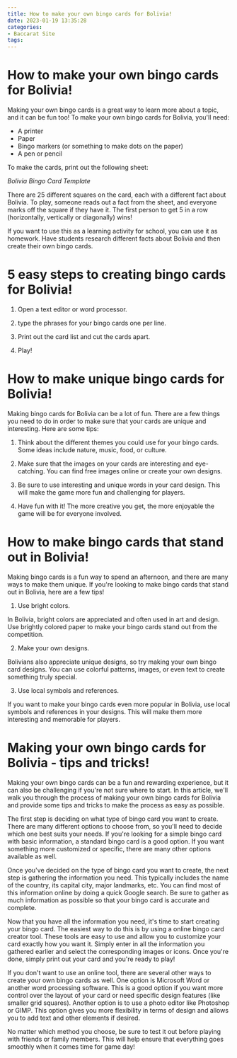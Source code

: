 ```yaml
---
title: How to make your own bingo cards for Bolivia!
date: 2023-01-19 13:35:28
categories:
- Baccarat Site
tags:
---
```



#  How to make your own bingo cards for Bolivia!

Making your own bingo cards is a great way to learn more about a topic, and it can be fun too! To make your own bingo cards for Bolivia, you'll need:

- A printer
- Paper
- Bingo markers (or something to make dots on the paper)
- A pen or pencil

To make the cards, print out the following sheet:

_Bolivia Bingo Card Template_

There are 25 different squares on the card, each with a different fact about Bolivia. To play, someone reads out a fact from the sheet, and everyone marks off the square if they have it. The first person to get 5 in a row (horizontally, vertically or diagonally) wins! 

If you want to use this as a learning activity for school, you can use it as homework. Have students research different facts about Bolivia and then create their own bingo cards.

#  5 easy steps to creating bingo cards for Bolivia!

1. Open a text editor or word processor.

2. type the phrases for your bingo cards one per line.

3. Print out the card list and cut the cards apart.
4. Play!

#  How to make unique bingo cards for Bolivia!

Making bingo cards for Bolivia can be a lot of fun. There are a few things you need to do in order to make sure that your cards are unique and interesting. Here are some tips:

1. Think about the different themes you could use for your bingo cards. Some ideas include nature, music, food, or culture.

2. Make sure that the images on your cards are interesting and eye-catching. You can find free images online or create your own designs.

3. Be sure to use interesting and unique words in your card design. This will make the game more fun and challenging for players.

4. Have fun with it! The more creative you get, the more enjoyable the game will be for everyone involved.

#  How to make bingo cards that stand out in Bolivia!

Making bingo cards is a fun way to spend an afternoon, and there are many ways to make them unique. If you're looking to make bingo cards that stand out in Bolivia, here are a few tips!

1. Use bright colors.

In Bolivia, bright colors are appreciated and often used in art and design. Use brightly colored paper to make your bingo cards stand out from the competition.

2. Make your own designs.

Bolivians also appreciate unique designs, so try making your own bingo card designs. You can use colorful patterns, images, or even text to create something truly special.

3. Use local symbols and references.

If you want to make your bingo cards even more popular in Bolivia, use local symbols and references in your designs. This will make them more interesting and memorable for players.

#   Making your own bingo cards for Bolivia - tips and tricks!

Making your own bingo cards can be a fun and rewarding experience, but it can also be challenging if you're not sure where to start. In this article, we'll walk you through the process of making your own bingo cards for Bolivia and provide some tips and tricks to make the process as easy as possible.

The first step is deciding on what type of bingo card you want to create. There are many different options to choose from, so you'll need to decide which one best suits your needs. If you're looking for a simple bingo card with basic information, a standard bingo card is a good option. If you want something more customized or specific, there are many other options available as well.

Once you've decided on the type of bingo card you want to create, the next step is gathering the information you need. This typically includes the name of the country, its capital city, major landmarks, etc. You can find most of this information online by doing a quick Google search. Be sure to gather as much information as possible so that your bingo card is accurate and complete.

Now that you have all the information you need, it's time to start creating your bingo card. The easiest way to do this is by using a online bingo card creator tool. These tools are easy to use and allow you to customize your card exactly how you want it. Simply enter in all the information you gathered earlier and select the corresponding images or icons. Once you're done, simply print out your card and you're ready to play!

If you don't want to use an online tool, there are several other ways to create your own bingo cards as well. One option is Microsoft Word or another word processing software. This is a good option if you want more control over the layout of your card or need specific design features (like smaller grid squares). Another option is to use a photo editor like Photoshop or GIMP. This option gives you more flexibility in terms of design and allows you to add text and other elements if desired.

No matter which method you choose, be sure to test it out before playing with friends or family members. This will help ensure that everything goes smoothly when it comes time for game day!